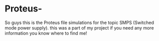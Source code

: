 # Proteus-
So guys this is the Proteus file simulations for the topic SMPS (Switched mode power supply). this was a part of my project if you need any more information you know where to find me!

